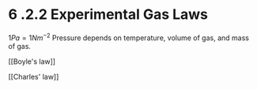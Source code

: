 # 6 .2.2 Experimental Gas Laws
$1 Pa = 1 Nm^{-2}$
Pressure depends on temperature, volume of gas, and mass of gas.


[[Boyle's law]]

[[Charles' law]]
